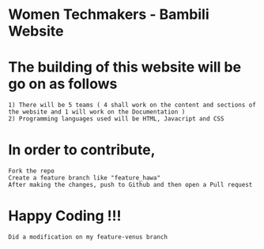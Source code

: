 # Women Techmakers - Bambili Website
# The building of this website will be go on as follows
    1) There will be 5 teams ( 4 shall work on the content and sections of the website and 1 will work on the Documentation )
    2) Programming languages used will be HTML, Javacript and CSS
# In order to contribute, 
    Fork the repo 
    Create a feature branch like "feature_hawa"
    After making the changes, push to Github and then open a Pull request 
    
# Happy Coding !!!
    Did a modification on my feature-venus branch
